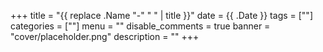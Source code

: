 +++
title = "{{ replace .Name "-" " " | title }}"
date = {{ .Date }}
tags = [""]
categories = [""]
menu = ""
disable_comments = true
banner = "cover/placeholder.png"
description = ""
+++
